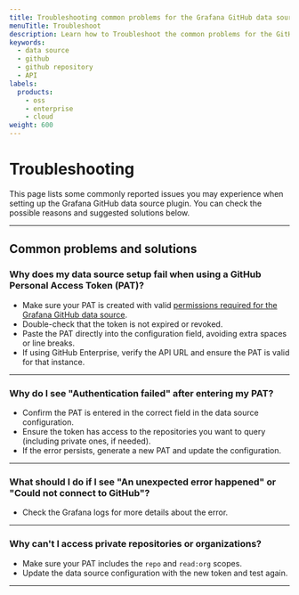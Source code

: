 ```yaml
---
title: Troubleshooting common problems for the Grafana GitHub data source plugin
menuTitle: Troubleshoot
description: Learn how to Troubleshoot the common problems for the GitHub data source plugin
keywords:
  - data source
  - github
  - github repository
  - API
labels:
  products:
    - oss
    - enterprise
    - cloud
weight: 600
---
```


# Troubleshooting

This page lists some commonly reported issues you may experience when setting up the Grafana GitHub data source plugin. You can check the possible reasons and suggested solutions below.

---

## Common problems and solutions

### Why does my data source setup fail when using a GitHub Personal Access Token (PAT)?

- Make sure your PAT is created with valid [permissions required for the Grafana GitHub data source](https://grafana.com/docs/plugins/grafana-github-datasource/setup/token/#permissions).
- Double-check that the token is not expired or revoked.
- Paste the PAT directly into the configuration field, avoiding extra spaces or line breaks.
- If using GitHub Enterprise, verify the API URL and ensure the PAT is valid for that instance.

---

### Why do I see "Authentication failed" after entering my PAT?

- Confirm the PAT is entered in the correct field in the data source configuration.
- Ensure the token has access to the repositories you want to query (including private ones, if needed).
- If the error persists, generate a new PAT and update the configuration.

---

### What should I do if I see "An unexpected error happened" or "Could not connect to GitHub"?

- Check the Grafana logs for more details about the error.

---

### Why can't I access private repositories or organizations?

- Make sure your PAT includes the `repo` and `read:org` scopes.
- Update the data source configuration with the new token and test again.

---
